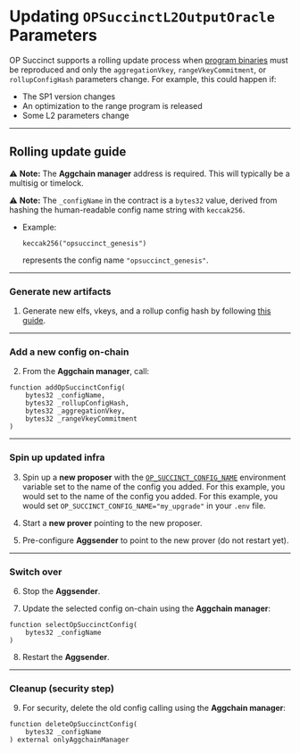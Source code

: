 # Updating `OPSuccinctL2OutputOracle` Parameters

OP Succinct supports a rolling update process when [program binaries](https://succinctlabs.github.io/op-succinct/advanced/verify-binaries.html) must be reproduced and only the `aggregationVkey`, `rangeVkeyCommitment`, or `rollupConfigHash` parameters change. For example, this could happen if:
* The SP1 version changes
* An optimization to the range program is released
* Some L2 parameters change

---

## Rolling update guide

⚠️ **Note:** The **Aggchain manager** address is required. This will typically be a multisig or timelock.

⚠️ **Note:** The `_configName` in the contract is a `bytes32` value, derived from hashing the human-readable config name string with `keccak256`.

* Example:

  ```
  keccak256("opsuccinct_genesis")
  ```

  represents the config name `"opsuccinct_genesis"`.

---

### Generate new artifacts

1. Generate new elfs, vkeys, and a rollup config hash by following [this guide](https://succinctlabs.github.io/op-succinct/advanced/verify-binaries.html).

---

### Add a new config on-chain

2. From the **Aggchain manager**, call:

```solidity
function addOpSuccinctConfig(
    bytes32 _configName,
    bytes32 _rollupConfigHash,
    bytes32 _aggregationVkey,
    bytes32 _rangeVkeyCommitment
)
```

---

### Spin up updated infra

3. Spin up a **new proposer** with the [`OP_SUCCINCT_CONFIG_NAME`](https://succinctlabs.github.io/op-succinct/proposer.html#optional-environment-variables) environment variable set to the name of the config you added. For this example, you would set to the name of the config you added. For this example, you would set `OP_SUCCINCT_CONFIG_NAME="my_upgrade"` in your `.env` file.

4. Start a **new prover** pointing to the new proposer.

5. Pre-configure **Aggsender** to point to the new prover (do not restart yet).

---

### Switch over

6. Stop the **Aggsender**.

7. Update the selected config on-chain using the **Aggchain manager**:

```solidity
function selectOpSuccinctConfig(
    bytes32 _configName
)
```

8. Restart the **Aggsender**.

---

### Cleanup (security step)

9. For security, delete the old config calling using the **Aggchain manager**:

```solidity
function deleteOpSuccinctConfig(
    bytes32 _configName
) external onlyAggchainManager
```
